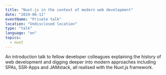 ```yaml
---
title: "Nuxt.js in the context of modern web development"
date: "2019-06-11"
eventName: "Private talk"
location: "Undisclosed location"
type: "talk"
language: "en"
topics:
  - nuxt
---
```


An introduction talk to fellow developer colleagues explaining the history of web development and digging deeper into modern approaches including SPAs, SSR-Apps and JAMstack, all realised with the Nuxt.js framework.
